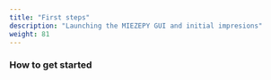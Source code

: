 ```yaml
---
title: "First steps"
description: "Launching the MIEZEPY GUI and initial impresions"
weight: 81
---
```


### How to get started

